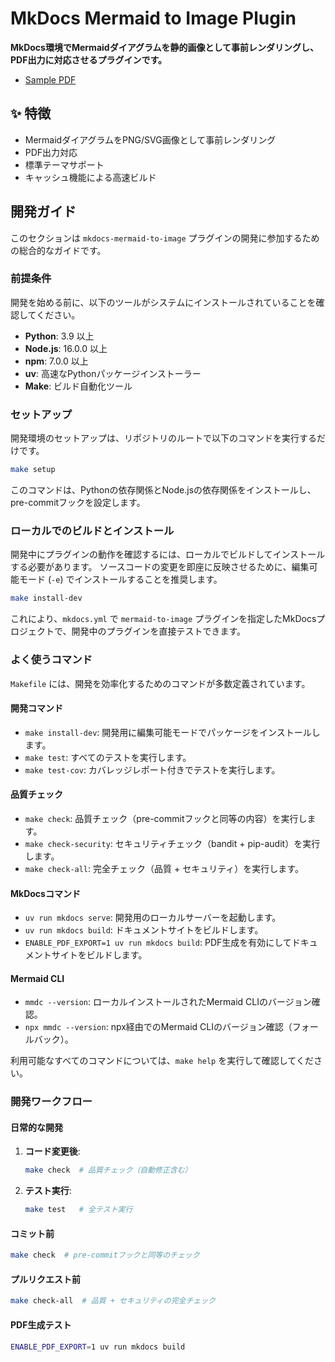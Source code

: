# MkDocs Mermaid to Image Plugin


**MkDocs環境でMermaidダイアグラムを静的画像として事前レンダリングし、PDF出力に対応させるプラグインです。**

- [Sample PDF](MkDocs-Mermaid-to-Image.pdf)

## ✨ 特徴

- MermaidダイアグラムをPNG/SVG画像として事前レンダリング
- PDF出力対応
- 標準テーマサポート
- キャッシュ機能による高速ビルド

## 開発ガイド

このセクションは `mkdocs-mermaid-to-image` プラグインの開発に参加するための総合的なガイドです。

### 前提条件

開発を始める前に、以下のツールがシステムにインストールされていることを確認してください。

- **Python**: 3.9 以上
- **Node.js**: 16.0.0 以上
- **npm**: 7.0.0 以上
- **uv**: 高速なPythonパッケージインストーラー
- **Make**: ビルド自動化ツール

### セットアップ

開発環境のセットアップは、リポジトリのルートで以下のコマンドを実行するだけです。

```bash
make setup
```

このコマンドは、Pythonの依存関係とNode.jsの依存関係をインストールし、pre-commitフックを設定します。

### ローカルでのビルドとインストール

開発中にプラグインの動作を確認するには、ローカルでビルドしてインストールする必要があります。
ソースコードの変更を即座に反映させるために、編集可能モード (`-e`) でインストールすることを推奨します。

```bash
make install-dev
```

これにより、`mkdocs.yml` で `mermaid-to-image` プラグインを指定したMkDocsプロジェクトで、開発中のプラグインを直接テストできます。

### よく使うコマンド

`Makefile` には、開発を効率化するためのコマンドが多数定義されています。

#### 開発コマンド

- `make install-dev`: 開発用に編集可能モードでパッケージをインストールします。
- `make test`: すべてのテストを実行します。
- `make test-cov`: カバレッジレポート付きでテストを実行します。

#### 品質チェック

- `make check`: 品質チェック（pre-commitフックと同等の内容）を実行します。
- `make check-security`: セキュリティチェック（bandit + pip-audit）を実行します。
- `make check-all`: 完全チェック（品質 + セキュリティ）を実行します。

#### MkDocsコマンド

- `uv run mkdocs serve`: 開発用のローカルサーバーを起動します。
- `uv run mkdocs build`: ドキュメントサイトをビルドします。
- `ENABLE_PDF_EXPORT=1 uv run mkdocs build`: PDF生成を有効にしてドキュメントサイトをビルドします。

#### Mermaid CLI

- `mmdc --version`: ローカルインストールされたMermaid CLIのバージョン確認。
- `npx mmdc --version`: npx経由でのMermaid CLIのバージョン確認（フォールバック）。

利用可能なすべてのコマンドについては、`make help` を実行して確認してください。

### 開発ワークフロー

#### 日常的な開発

1. **コード変更後**:
   ```bash
   make check  # 品質チェック（自動修正含む）
   ```

2. **テスト実行**:
   ```bash
   make test   # 全テスト実行
   ```

#### コミット前

```bash
make check  # pre-commitフックと同等のチェック
```

#### プルリクエスト前

```bash
make check-all  # 品質 + セキュリティの完全チェック
```

#### PDF生成テスト

```bash
ENABLE_PDF_EXPORT=1 uv run mkdocs build
```
